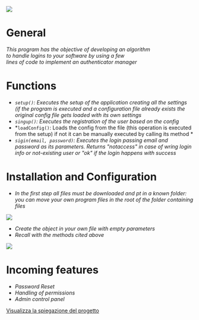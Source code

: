 <img src="./img/login4java.png">

# General

*This program has the objective of developing an algorithm <br> to handle logins to your software by using a few <br> lines of code to implement an authenticator manager* 

# Functions

- *`setup()`: Executes the setup of the application creating all the settings (if the program is executed and a configuration file already exists the original config file gets loaded with its own settings*
- *`singup()`: Executes the registration of the user based on the config*
- *`loadConfig()`: Loads the config from the file (this operation is executed from the setup) if not it can be manually executed by calling its method *
- *`sigin(email, password)`: Executes the login passing email and password as its parameters. Returns "notaccess" in case of wring login info or not-existing user or "ok" if the login happens with success*

# Installation and Configuration

- *In the first step all files must be downloaded and pt in a known folder: you can move your own program files in the root of the folder containing files*
<a href="https://github.com/AlessioSS/login4java/releases">
<img src="./img/login4java.svg">
</a>

- *Create the object in your own file with empty parameters*
- *Recall with the methods cited above*

![](./img/install.png)

# Incoming features
- *Password Reset*
- *Handling of permissions*
- *Admin control panel*


[Visualizza la spiegazione del progetto](./user-man.md)
